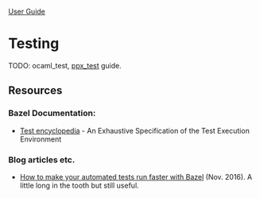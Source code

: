 [User Guide](index.md)

Testing
=======

TODO: ocaml\_test, [ppx\_test](../refman/rules_ppx.md#ppx_test) guide.

Resources
---------

### Bazel Documentation:

-   [Test
    encyclopedia](https://docs.bazel.build/versions/master/test-encyclopedia.html) -
    An Exhaustive Specification of the Test Execution Environment

### Blog articles etc.

-   [How to make your automated tests run faster with
    Bazel](https://medium.com/hootsuite-engineering/how-to-make-your-automated-tests-run-faster-with-bazel-3f494bdd2235)
    (Nov. 2016). A little long in the tooth but still useful.

